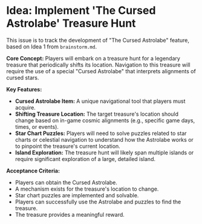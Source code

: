 # Idea: Implement 'The Cursed Astrolabe' Treasure Hunt

This issue is to track the development of "The Cursed Astrolabe" feature, based on Idea 1 from `brainstorm.md`.

**Core Concept:**
Players will embark on a treasure hunt for a legendary treasure that periodically shifts its location. Navigation to this treasure will require the use of a special "Cursed Astrolabe" that interprets alignments of cursed stars.

**Key Features:**
*   **Cursed Astrolabe Item:** A unique navigational tool that players must acquire.
*   **Shifting Treasure Location:** The target treasure's location should change based on in-game cosmic alignments (e.g., specific game days, times, or events).
*   **Star Chart Puzzles:** Players will need to solve puzzles related to star charts or celestial navigation to understand how the Astrolabe works or to pinpoint the treasure's current location.
*   **Island Exploration:** The treasure hunt will likely span multiple islands or require significant exploration of a large, detailed island.

**Acceptance Criteria:**
*   Players can obtain the Cursed Astrolabe.
*   A mechanism exists for the treasure's location to change.
*   Star chart puzzles are implemented and solvable.
*   Players can successfully use the Astrolabe and puzzles to find the treasure.
*   The treasure provides a meaningful reward.
